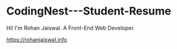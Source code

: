 # CodingNest---Student-Resume

 Hi! I'm Rohan Jaiswal.
 A Front-End Web Developer.

https://rohanjaiswal.info
